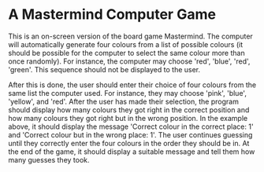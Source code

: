 # A Mastermind Computer Game
This is an on-screen version of the board game Mastermind. The computer will automatically generate four colours from a list of possible colours (it should be possible for the computer to select the same colour more than once randomly). For instance, the computer may choose 'red', 'blue', 'red', 'green'. This sequence should not be displayed to the user.

After this is done, the user should enter their choice of four colours from the same list the computer used. For instance, they may choose 'pink', 'blue', 'yellow', and 'red'.
After the user has made their selection, the program should display how many colours they got right in the correct position and how many colours they got right but in the wrong position. In the example above, it should display the message 'Correct colour in the correct place: 1' and 'Correct colour but in the wrong place: 1'.
The user continues guessing until they correctly enter the four colours in the order they should be in. At the end of the game, it should display a suitable message and tell them how many guesses they took.
